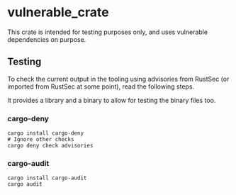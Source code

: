 # vulnerable_crate

This crate is intended for testing purposes only, and uses vulnerable dependencies on purpose.

## Testing

To check the current output in the tooling using advisories from RustSec (or imported from RustSec at some point),
read the following steps.

It provides a library and a binary to allow for testing the binary files too.

### cargo-deny

```shell
cargo install cargo-deny
# Ignore other checks
cargo deny check advisories
```

### cargo-audit

```shell
cargo install cargo-audit
cargo audit
```

